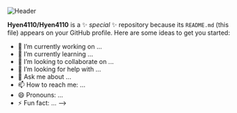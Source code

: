 <!-- ![waving](https://capsule-render.vercel.app/api?type=waving&height=200&text=Waving!&fontAlign=80&fontAlignY=40&color=0:FEFEE2,50:A1FFD9,100:FBF83A) -->
![Header](https://capsule-render.vercel.app/api?type=cylinder&height=100&text=Hyen4110&animation=fadeIn&fontColor=FEFEE2&fontSize=50&fontAlign=50&fontAlignY=50&color=0:FEFEE2,50:118C4F)

**Hyen4110/Hyen4110** is a ✨ _special_ ✨ repository because its `README.md` (this file) appears on your GitHub profile.
Here are some ideas to get you started:

- 🔭 I’m currently working on ...
- 🌱 I’m currently learning ...
- 👯 I’m looking to collaborate on ...
- 🤔 I’m looking for help with ...
- 💬 Ask me about ...
- 📫 How to reach me: ...
- 😄 Pronouns: ...
- ⚡ Fun fact: ...
-->
